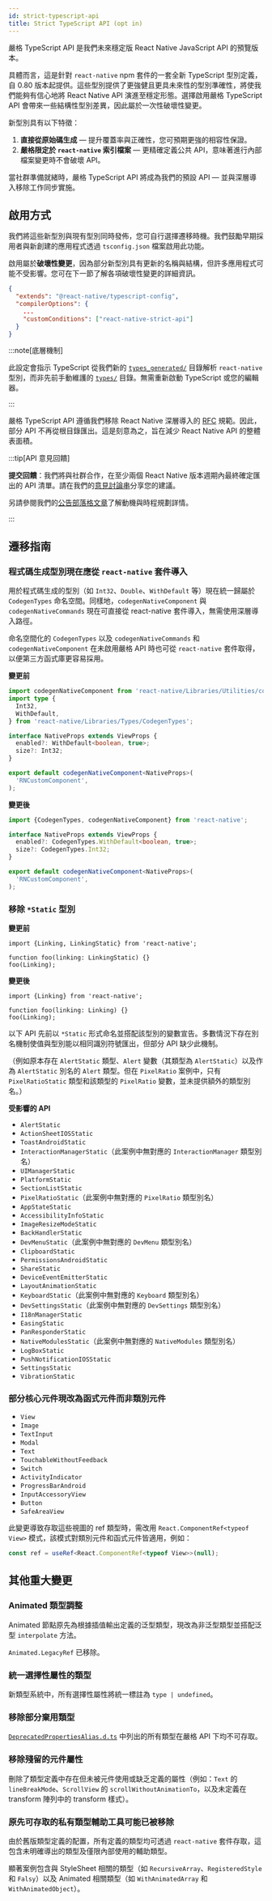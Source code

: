 ```yaml
---
id: strict-typescript-api
title: Strict TypeScript API (opt in)
---
```


嚴格 TypeScript API 是我們未來穩定版 React Native JavaScript API 的預覽版本。

具體而言，這是針對 `react-native` npm 套件的一套全新 TypeScript 型別定義，自 0.80 版本起提供。這些型別提供了更強健且更具未來性的型別準確性，將使我們能夠有信心地將 React Native API 演進至穩定形態。選擇啟用嚴格 TypeScript API 會帶來一些結構性型別差異，因此屬於一次性破壞性變更。

新型別具有以下特徵：

1. **直接從原始碼生成** — 提升覆蓋率與正確性，您可預期更強的相容性保證。
2. **嚴格限定於 `react-native` 索引檔案** — 更精確定義公共 API，意味著進行內部檔案變更時不會破壞 API。

當社群準備就緒時，嚴格 TypeScript API 將成為我們的預設 API — 並與深層導入移除工作同步實施。

## 啟用方式

我們將這些新型別與現有型別同時發佈，您可自行選擇遷移時機。我們鼓勵早期採用者與新創建的應用程式透過 `tsconfig.json` 檔案啟用此功能。

啟用屬於**破壞性變更**，因為部分新型別具有更新的名稱與結構，但許多應用程式可能不受影響。您可在下一節了解各項破壞性變更的詳細資訊。

```json title="tsconfig.json"
{
  "extends": "@react-native/typescript-config",
  "compilerOptions": {
    ...
    "customConditions": ["react-native-strict-api"]
  }
}
```

:::note[底層機制]

此設定會指示 TypeScript 從我們新的 [`types_generated/`](https://www.npmjs.com/package/react-native?activeTab=code) 目錄解析 `react-native` 型別，而非先前手動維護的 [`types/`](https://www.npmjs.com/package/react-native?activeTab=code) 目錄。無需重新啟動 TypeScript 或您的編輯器。

:::

嚴格 TypeScript API 遵循我們移除 React Native 深層導入的 [RFC](https://github.com/react-native-community/discussions-and-proposals/pull/894) 規範。因此，部分 API 不再從根目錄匯出。這是刻意為之，旨在減少 React Native API 的整體表面積。

:::tip[API 意見回饋]

**提交回饋**：我們將與社群合作，在至少兩個 React Native 版本週期內最終確定匯出的 API 清單。請在我們的[意見討論串](https://github.com/react-native-community/discussions-and-proposals/discussions/893)分享您的建議。

另請參閱我們的[公告部落格文章](/blog/2025/06/12/moving-towards-a-stable-javascript-api)了解動機與時程規劃詳情。

:::

## 遷移指南

### 程式碼生成型別現在應從 `react-native` 套件導入

用於程式碼生成的型別（如 `Int32`、`Double`、`WithDefault` 等）現在統一歸屬於 `CodegenTypes` 命名空間。同樣地，`codegenNativeComponent` 與 `codegenNativeCommands` 現在可直接從 react-native 套件導入，無需使用深層導入路徑。

命名空間化的 `CodegenTypes` 以及 `codegenNativeCommands` 和 `codegenNativeComponent` 在未啟用嚴格 API 時也可從 `react-native` 套件取得，以便第三方函式庫更容易採用。

**變更前**

```ts title=""
import codegenNativeComponent from 'react-native/Libraries/Utilities/codegenNativeComponent';
import type {
  Int32,
  WithDefault,
} from 'react-native/Libraries/Types/CodegenTypes';

interface NativeProps extends ViewProps {
  enabled?: WithDefault<boolean, true>;
  size?: Int32;
}

export default codegenNativeComponent<NativeProps>(
  'RNCustomComponent',
);
```

**變更後**

```ts title=""
import {CodegenTypes, codegenNativeComponent} from 'react-native';

interface NativeProps extends ViewProps {
  enabled?: CodegenTypes.WithDefault<boolean, true>;
  size?: CodegenTypes.Int32;
}

export default codegenNativeComponent<NativeProps>(
  'RNCustomComponent',
);
```

### 移除 `*Static` 型別

**變更前**

```tsx title=""
import {Linking, LinkingStatic} from 'react-native';

function foo(linking: LinkingStatic) {}
foo(Linking);
```

**變更後**

```tsx title=""
import {Linking} from 'react-native';

function foo(linking: Linking) {}
foo(Linking);
```

以下 API 先前以 `*Static` 形式命名並搭配該型別的變數宣告。多數情況下存在別名機制使值與型別能以相同識別符號匯出，但部分 API 缺少此機制。

（例如原本存在 `AlertStatic` 類型、`Alert` 變數（其類型為 `AlertStatic`）以及作為 `AlertStatic` 別名的 `Alert` 類型。但在 `PixelRatio` 案例中，只有 `PixelRatioStatic` 類型和該類型的 `PixelRatio` 變數，並未提供額外的類型別名。）

**受影響的 API**

- `AlertStatic`
- `ActionSheetIOSStatic`
- `ToastAndroidStatic`
- `InteractionManagerStatic`（此案例中無對應的 `InteractionManager` 類型別名）
- `UIManagerStatic`
- `PlatformStatic`
- `SectionListStatic`
- `PixelRatioStatic`（此案例中無對應的 `PixelRatio` 類型別名）
- `AppStateStatic`
- `AccessibilityInfoStatic`
- `ImageResizeModeStatic`
- `BackHandlerStatic`
- `DevMenuStatic`（此案例中無對應的 `DevMenu` 類型別名）
- `ClipboardStatic`
- `PermissionsAndroidStatic`
- `ShareStatic`
- `DeviceEventEmitterStatic`
- `LayoutAnimationStatic`
- `KeyboardStatic`（此案例中無對應的 `Keyboard` 類型別名）
- `DevSettingsStatic`（此案例中無對應的 `DevSettings` 類型別名）
- `I18nManagerStatic`
- `EasingStatic`
- `PanResponderStatic`
- `NativeModulesStatic`（此案例中無對應的 `NativeModules` 類型別名）
- `LogBoxStatic`
- `PushNotificationIOSStatic`
- `SettingsStatic`
- `VibrationStatic`

### 部分核心元件現改為函式元件而非類別元件

- `View`
- `Image`
- `TextInput`
- `Modal`
- `Text`
- `TouchableWithoutFeedback`
- `Switch`
- `ActivityIndicator`
- `ProgressBarAndroid`
- `InputAccessoryView`
- `Button`
- `SafeAreaView`

此變更導致存取這些視圖的 ref 類型時，需改用 `React.ComponentRef<typeof View>` 模式，該模式對類別元件和函式元件皆適用，例如：

```ts title=""
const ref = useRef<React.ComponentRef<typeof View>>(null);
```

## 其他重大變更

### Animated 類型調整

Animated 節點原先為根據插值輸出定義的泛型類型，現改為非泛型類型並搭配泛型 `interpolate` 方法。

`Animated.LegacyRef` 已移除。

### 統一選擇性屬性的類型

新類型系統中，所有選擇性屬性將統一標註為 `type | undefined`。

### 移除部分棄用類型

[`DeprecatedPropertiesAlias.d.ts`](https://github.com/facebook/react-native/blob/0.80-stable/packages/react-native/types/public/DeprecatedPropertiesAlias.d.ts) 中列出的所有類型在嚴格 API 下均不可存取。

### 移除殘留的元件屬性

刪除了類型定義中存在但未被元件使用或缺乏定義的屬性（例如：`Text` 的 `lineBreakMode`、`ScrollView` 的 `scrollWithoutAnimationTo`，以及未定義在 transform 陣列中的 transform 樣式）。

### 原先可存取的私有類型輔助工具可能已被移除

由於舊版類型定義的配置，所有定義的類型均可透過 `react-native` 套件存取，這包含未明確導出的類型及僅限內部使用的輔助類型。

顯著案例包含與 StyleSheet 相關的類型（如 `RecursiveArray`、`RegisteredStyle` 和 `Falsy`）以及 Animated 相關類型（如 `WithAnimatedArray` 和 `WithAnimatedObject`）。